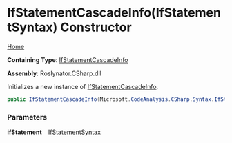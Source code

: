# IfStatementCascadeInfo\(IfStatementSyntax\) Constructor

[Home](../../../../README.md)

**Containing Type**: [IfStatementCascadeInfo](../README.md)

**Assembly**: Roslynator\.CSharp\.dll

  
Initializes a new instance of [IfStatementCascadeInfo](../README.md)\.

```csharp
public IfStatementCascadeInfo(Microsoft.CodeAnalysis.CSharp.Syntax.IfStatementSyntax ifStatement)
```

### Parameters

**ifStatement** &ensp; [IfStatementSyntax](https://docs.microsoft.com/en-us/dotnet/api/microsoft.codeanalysis.csharp.syntax.ifstatementsyntax)